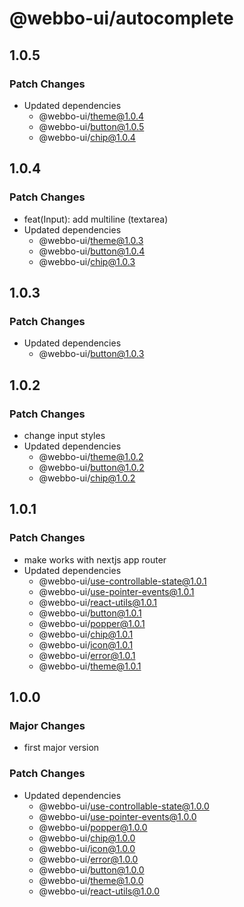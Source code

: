 # @webbo-ui/autocomplete

## 1.0.5

### Patch Changes

- Updated dependencies
  - @webbo-ui/theme@1.0.4
  - @webbo-ui/button@1.0.5
  - @webbo-ui/chip@1.0.4

## 1.0.4

### Patch Changes

- feat(Input): add multiline (textarea)
- Updated dependencies
  - @webbo-ui/theme@1.0.3
  - @webbo-ui/button@1.0.4
  - @webbo-ui/chip@1.0.3

## 1.0.3

### Patch Changes

- Updated dependencies
  - @webbo-ui/button@1.0.3

## 1.0.2

### Patch Changes

- change input styles
- Updated dependencies
  - @webbo-ui/theme@1.0.2
  - @webbo-ui/button@1.0.2
  - @webbo-ui/chip@1.0.2

## 1.0.1

### Patch Changes

- make works with nextjs app router
- Updated dependencies
  - @webbo-ui/use-controllable-state@1.0.1
  - @webbo-ui/use-pointer-events@1.0.1
  - @webbo-ui/react-utils@1.0.1
  - @webbo-ui/button@1.0.1
  - @webbo-ui/popper@1.0.1
  - @webbo-ui/chip@1.0.1
  - @webbo-ui/icon@1.0.1
  - @webbo-ui/error@1.0.1
  - @webbo-ui/theme@1.0.1

## 1.0.0

### Major Changes

- first major version

### Patch Changes

- Updated dependencies
  - @webbo-ui/use-controllable-state@1.0.0
  - @webbo-ui/use-pointer-events@1.0.0
  - @webbo-ui/popper@1.0.0
  - @webbo-ui/chip@1.0.0
  - @webbo-ui/icon@1.0.0
  - @webbo-ui/error@1.0.0
  - @webbo-ui/button@1.0.0
  - @webbo-ui/theme@1.0.0
  - @webbo-ui/react-utils@1.0.0
